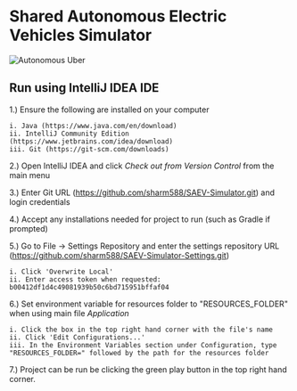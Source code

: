 # Shared Autonomous Electric Vehicles Simulator

![Autonomous Uber](https://s.marketwatch.com/public/resources/images/MW-EV890_uberse_ZH_20160914102258.jpg)

## Run using IntelliJ IDEA IDE

1.) Ensure the following are installed on your computer  

    i. Java (https://www.java.com/en/download)
    ii. IntelliJ Community Edition (https://www.jetbrains.com/idea/download)
    iii. Git (https://git-scm.com/downloads)

2.) Open IntelliJ IDEA and click *Check out from Version Control* from the main menu

3.) Enter Git URL (https://github.com/sharm588/SAEV-Simulator.git) and login credentials

4.) Accept any installations needed for project to run (such as Gradle if prompted)

5.) Go to File -> Settings Repository and enter the settings repository URL (https://github.com/sharm588/SAEV-Simulator-Settings.git)
    
    i. Click 'Overwrite Local'
    ii. Enter access token when requested: b00412df1d4c49081939b50c6bd715951bffaf04
    
6.) Set environment variable for resources folder to "RESOURCES_FOLDER" when using main file *Application*
   
    i. Click the box in the top right hand corner with the file's name
    ii. Click 'Edit Configurations...'
    iii. In the Environment Variables section under Configuration, type "RESOURCES_FOLDER=" followed by the path for the resources folder

7.) Project can be run be clicking the green play button in the top right hand corner.
